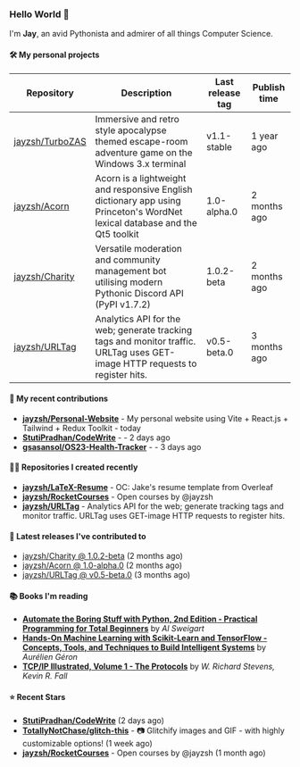 ### Hello World 👋

I'm **Jay**, an avid Pythonista and admirer of all things Computer Science.

#### 🛠  My personal projects
Repository | Description | Last release tag | Publish time |
-----------|-------------|------------------|--------------|
 [jayzsh/TurboZAS](https://github.com/jayzsh/TurboZAS) | Immersive and retro style apocalypse themed escape-room adventure game on the Windows 3.x terminal | v1.1-stable | 1 year ago
 [jayzsh/Acorn](https://github.com/jayzsh/Acorn) | Acorn is a lightweight and responsive English dictionary app using Princeton's WordNet lexical database and the Qt5 toolkit  | 1.0-alpha.0 | 2 months ago
 [jayzsh/Charity](https://github.com/jayzsh/Charity) | Versatile moderation and community management bot utilising modern Pythonic Discord API (PyPI v1.7.2) | 1.0.2-beta | 2 months ago
 [jayzsh/URLTag](https://github.com/jayzsh/URLTag) | Analytics API for the web; generate tracking tags and monitor traffic. URLTag uses GET-image HTTP requests to register hits. | v0.5-beta.0 | 3 months ago

#### 📁 My recent contributions

<ul>
<li><b><a href="https://github.com/jayzsh/Personal-Website">jayzsh/Personal-Website</a></b> - My personal website using Vite + React.js + Tailwind + Redux Toolkit - today</li>
<li><b><a href="https://github.com/StutiPradhan/CodeWrite">StutiPradhan/CodeWrite</a></b> -  - 2 days ago</li>
<li><b><a href="https://github.com/gsasansol/OS23-Health-Tracker">gsasansol/OS23-Health-Tracker</a></b> -  - 3 days ago</li>
</ul>

#### 👨‍💻 Repositories I created recently
- **[jayzsh/LaTeX-Resume](https://github.com/jayzsh/LaTeX-Resume)** - OC: Jake's resume template from Overleaf
- **[jayzsh/RocketCourses](https://github.com/jayzsh/RocketCourses)** - Open courses by @jayzsh
- **[jayzsh/URLTag](https://github.com/jayzsh/URLTag)** - Analytics API for the web; generate tracking tags and monitor traffic. URLTag uses GET-image HTTP requests to register hits.

#### 🚀 Latest releases I've contributed to


- [jayzsh/Charity @ 1.0.2-beta](https://github.com/jayzsh/Charity/releases/tag/1.0.2-beta) (2 months ago)
- [jayzsh/Acorn @ 1.0-alpha.0](https://github.com/jayzsh/Acorn/releases/tag/1.0-alpha.0) (2 months ago)
- [jayzsh/URLTag @ v0.5-beta.0](https://github.com/jayzsh/URLTag/releases/tag/v0.5-beta.0) (3 months ago)

#### 📚 Books I'm reading
- **[Automate the Boring Stuff with Python, 2nd Edition - Practical Programming for Total Beginners](https://literal.club/jayzsh/book/al-sweigart-automate-the-boring-stuff-with-python-2nd-edition-x47zp)** by _Al Sweigart_
- **[Hands-On Machine Learning with Scikit-Learn and TensorFlow - Concepts, Tools, and Techniques to Build Intelligent Systems](https://literal.club/jayzsh/book/hands-on-machine-learning-with-scikit-learn-and-tensorflow-pw0fv)** by _Aurélien Géron_
- **[TCP/IP Illustrated, Volume 1 - The Protocols](https://literal.club/jayzsh/book/kevin-r-fall-w-richard-stevens-tcpip-illustrated-volume-1-q1kwv)** by _W. Richard Stevens, Kevin R. Fall_

#### ⭐ Recent Stars
- **[StutiPradhan/CodeWrite](https://github.com/StutiPradhan/CodeWrite)** (2 days ago)
- **[TotallyNotChase/glitch-this](https://github.com/TotallyNotChase/glitch-this)** - :camera: Glitchify images and GIF - with highly customizable options!  (1 week ago)
- **[jayzsh/RocketCourses](https://github.com/jayzsh/RocketCourses)** - Open courses by @jayzsh (1 month ago)
